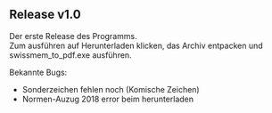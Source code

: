 ## Release v1.0
Der erste Release des Programms.
<br>Zum ausführen auf Herunterladen klicken, das Archiv entpacken und swissmem_to_pdf.exe ausführen.

Bekannte Bugs:

- Sonderzeichen fehlen noch (Komische Zeichen)
- Normen-Auzug 2018 error beim herunterladen
